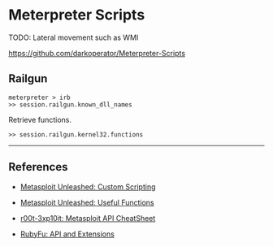 # Meterpreter Scripts

TODO: Lateral movement such as WMI

https://github.com/darkoperator/Meterpreter-Scripts

## Railgun

```
meterpreter > irb
>> session.railgun.known_dll_names
```

Retrieve functions.

```
>> session.railgun.kernel32.functions
```

---
## References

- [Metasploit Unleashed: Custom Scripting](https://www.offsec.com/metasploit-unleashed/custom-scripting/)

- [Metasploit Unleashed: Useful Functions](https://www.offsec.com/metasploit-unleashed/functions/)

- [r00t-3xp10it: Metasploit API CheatSheet](https://github.com/r00t-3xp10it/hacking-material-books/blob/master/metasploit-RC%5BERB%5D/metasploit-API/my-API-Cheat-sheet.md)

- [RubyFu: API and Extensions](https://rubyfu.net/module-0x5-or-exploitation-kung-fu/metasploit/meterpreter/api-and-extensions)